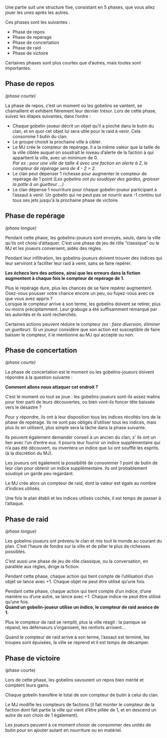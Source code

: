 Une partie suit une structure fixe, consistant en 5 phases, que vous allez jouer les unes après les autres.  
  
Ces phases sont les suivantes :  
  
- Phase de repos
- Phase de repérage
- Phase de concertation
- Phase de raid
- Phase de victoire

Certaines phases sont plus courtes que d’autres, mais toutes sont importantes.
## Phase de repos

*(phase courte)*

La phase de repos, c’est un moment où les gobelins se vantent, se chamaillent et exhibent fièrement leur dernier trésor.
Lors de cette phase, suivez les étapes suivantes, dans l’ordre :

- Chaque gobelin-joueur décrit un objet qu’il a pioché dans le butin du clan, et en quoi cet objet lui sera utile pour le raid à venir. Cela consomme 1 butin du clan.
- Le groupe choisit la prochaine ville à cibler.
- Le MJ crée le compteur de repérage. Il a la même valeur que la taille de la ville ciblée auquel on soustrait le niveau d’alerte de la faction à qui appartient la ville, avec un minimum de 0.  
    *Par ex : pour une ville de taille 4 avec une faction en alerte à 2, le compteur de répérage sera de 4 - 2 = 2.*
- Le clan peut dépenser 1 richesse pour augmenter le compteur de repérage de 1 point *(Les gobelins ont pu soudoyer des gardes, graisser la patte à un guetteur …)*
- Le clan dépense 1 nourriture pour chaque gobelin-joueur participant à l’assaut à venir. Un gobelin qui ne peut pas se nourrir aura -1 continu sur tous ses jets jusqu'à la prochaine phase de victoire.
## Phase de repérage

*(phase longue)*

Pendant cette phase, les gobelins-joueurs sont envoyés, seuls, dans la ville qu’ils ont choisi d’attaquer. C’est une phase de jeu de rôle “classique” ou le MJ et les joueurs conversent, aidés des règles.

Pendant leur infiltration, les gobelins-joueurs doivent trouver des indices qui leur serviront à faciliter leur raid à venir, sans se faire repérer.

**Les échecs lors des actions, ainsi que les erreurs dans la fiction augmentent à chaque fois le compteur de repérage de 1.**

Plus le repérage dure, plus les chances de se faire repérer augmentent. Osez-vous pousser votre chance encore un peu, ou fuyez-vous avec ce que vous avez appris ?  
Lorsque le compteur arrive à son terme, les gobelins doivent se retirer, plus ou moins précipitamment. Leur grabuge a été suffisamment remarqué par les autorités et ils sont recherchés.

Certaines actions peuvent réduire le compteur *(ex : faire diversion, éliminer un guetteur)*. Si un joueur considère que son action est susceptible de faire baisser le compteur, il le mentionne au MJ qui accepte ou non.

## Phase de concertation

*(phase courte)*

La phase de concertation est le moment ou les gobelins-joueurs doivent répondre à la question suivante :  
  
**Comment allons nous attaquer cet endroit ?**

C’est le moment où tout se joue : les gobelins-joueurs sont-ils assez malins pour tirer parti de leurs découvertes, ou bien vont-ils foncer tête baissée vers le désastre ?

Pour y répondre, ils ont à leur disposition tous les indices récoltés lors de la phase de repérage. Ils ne sont pas obligés d’utiliser tous les indices, mais plus ils en utilisent, plus simple sera la tâche dans la phase suivante.

Ils peuvent également demander conseil à un ancien du clan, s' ils ont un lien avec l’un d’entre eux. Il pourra leur fournir un indice supplémentaire qui n’a pas été découvert, ou inventera un indice que lui ont soufflé les esprits. (à la discrétion du MJ).

Les joueurs ont également la possibilité de consommer 1 point de butin de leur clan pour obtenir un indice supplémentaire. Ils ont probablement soudoyé un garde peu regardant.

Le MJ crée alors un compteur de raid, dont la valeur est égale au nombre d’indices utilisés.  

Une fois le plan établi et les indices utilisés cochés, il est temps de passer à l’attaque.
## Phase de raid

*(phase longue)*

Les gobelins-joueurs ont prévenu le clan et mis tout le monde au courant du plan. C’est l’heure de fondre sur la ville et de piller le plus de richesses possibles.

C’est aussi une phase de jeu de rôle classique, ou la conversation, en parallèle aux règles, dirige la fiction.

Pendant cette phase, chaque action qui tient compte de l’utilisation d’un objet se lance avec +1. Chaque objet ne peut être utilisé qu’une fois.

Pendant cette phase, chaque action qui tient compte d’un indice, d’une manière ou d’une autre, se lance avec +1. Chaque indice ne peut être utilisé qu’une fois.  
**Quand un gobelin-joueur utilise un indice, le compteur de raid avance de 1.**

Plus le compteur de raid se remplit, plus la ville réagit : la panique se répand, les défenseurs s’organisent, les renforts arrivent...

Quand le compteur de raid arrive à son terme, l’assaut est terminé, les troupes sont épuisées, la ville se reprend et il est temps de décamper.

## Phase de victoire

(phase courte)

Lors de cette phase, les gobelins savourent un repos bien mérité et comptent leurs gains.

Chaque gobelin transfère le total de son compteur de butin à celui du clan.

Le MJ modifie les compteurs de factions (il fait monter le compteur de la faction dont fait partie la ville qui vient d’être pillée de 1, et en descend un autre de son choix de 1 également).

Les joueurs peuvent à ce moment choisir de consommer des unités de butin pour en ajouter autant en nourriture ou en matériel.